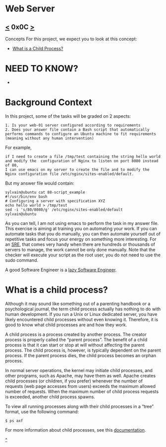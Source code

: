 # Web Server
[<](https://github.com/TheeKingZa/alx-system_engineering-devops/tree/master/0x0B-ssh/README.md) 0x0C [>](https://github.com/TheeKingZa/alx-system_engineering-devops/tree/master/0x0D-web_stack_debugging_0/README.md)
---

Concepts
For this project, we expect you to look at this concept:

* [What is a Child Process?](#what-is-a-child-process)

# NEED TO KNOW?
  *


# **Background Context**
  In this project, some of the tasks will be graded on 2 aspects:

    1. Is your web-01 server configured according to requirements
    2. Does your answer file contain a Bash script that automatically performs commands to configure an Ubuntu machine to fit requirements (meaning without any human intervention)

For example,

    if I need to create a file /tmp/test containing the string hello world and modify the  configuration of Nginx to listen on port 8080 instead of 80,
    I can use emacs on my server to create the file and to modify the Nginx configuration file /etc/nginx/sites-enabled/default.

But my answer file would contain:

    sylvain@ubuntu cat 88-script_example
    #!/usr/bin/env bash
    # Configuring a server with specification XYZ
    echo hello world > /tmp/test
    sed -i 's/80/8080/g' /etc/nginx/sites-enabled/default
    sylvain@ubuntu

As you can tell, I am not using emacs to perform the task in my answer file. This exercise is aiming at training you on automating your work. If you can automate tasks that you do manually, you can then automate yourself out of repetitive tasks and focus your energy on something more interesting. For an [SRE](https://www.atlassian.com/incident-management/devops/sre), that comes very handy when there are hundreds or thousands of servers to manage, the work cannot be only done manually. Note that the checker will execute your script as the root user, you do not need to use the sudo command.

A good Software Engineer is a [lazy Software Engineer](https://www.techwell.com/techwell-insights/2013/12/why-best-programmers-are-lazy-and-act-dumb).

# What is a child process?

Although it may sound like something out of a parenting handbook or a psychological journal, the term child process actually has nothing to do with human development. If you run a Unix or Linux dedicated server, you have likely encountered child processes without even knowing it. Therefore, it is good to know what child processes are and how they work.

A child process is a process created by another process. The creator process is properly called the “parent process”. The benefit of a child process is that it can start or stop at will without affecting the parent process. The child process is, however, is typically dependent on the parent process. If the parent process dies, the child process becomes an orphan process.

In normal server operations, the kernel may initiate child processes, and other programs, such as Apache, may have them as well. Apache creates child processes (or children, if you prefer) whenever the number of requests (web page accesses from users) exceeds the maximum allowed number of requests. When the maximum number of child process requests is exceeded, another child process spawns.

To view all running processes along with their child processes in a “tree” format, use the following command:

    $ ps axf

For more information about child processes, see this [documentation](https://www.gnu.org/software/libc/manual/html_node/Processes.html#Processes).


[^](#web-server)
